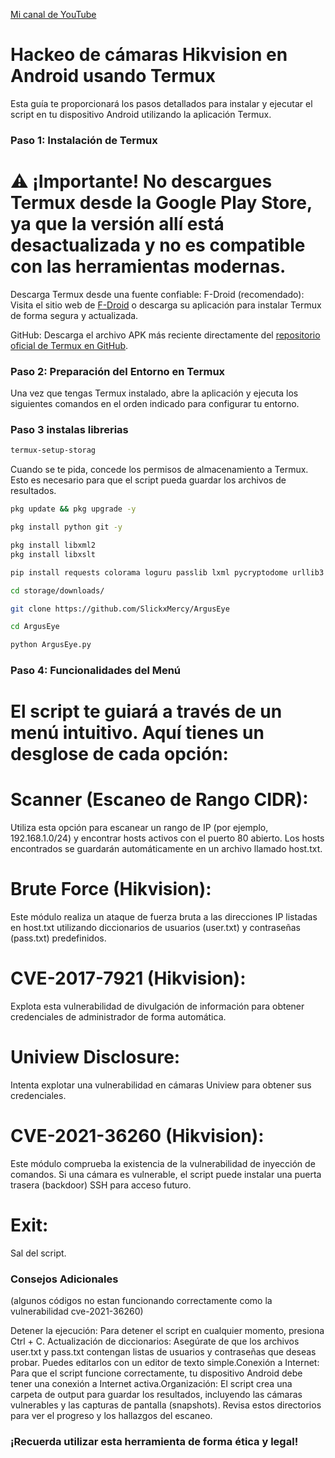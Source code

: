 [Mi canal de YouTube](https://youtube.com/@slick_mercy?si=0zzMxe5pp6Ld4uX2)

# Hackeo de cámaras Hikvision en Android usando Termux
​Esta guía te proporcionará los pasos detallados para instalar y ejecutar el script en tu dispositivo Android utilizando la aplicación Termux.
### ​Paso 1: Instalación de Termux
# ​⚠️ ¡Importante! No descargues Termux desde la Google Play Store, ya que la versión allí está desactualizada y no es compatible con las herramientas modernas.
​Descarga Termux desde una fuente confiable:
​F-Droid (recomendado): Visita el sitio web de [F-Droid](https://f-droid.org/en/packages/com.termux/?hl=es-US) o descarga su aplicación para instalar Termux de forma segura y actualizada.

GitHub: Descarga el archivo APK más reciente directamente del [repositorio oficial de Termux en GitHub](https://github.com/termux/termux-app/releases/tag/v0.118.3).
### Paso 2: Preparación del Entorno en Termux
​Una vez que tengas Termux instalado, abre la aplicación y ejecuta los siguientes comandos en el orden indicado para configurar tu entorno.
### Paso 3 instalas librerias
```bash
termux-setup-storag
```
Cuando se te pida, concede los permisos de almacenamiento a Termux. Esto es necesario para que el script pueda guardar los archivos de resultados.

```bash
pkg update && pkg upgrade -y
```
```bash
pkg install python git -y
```
```bash
pkg install libxml2
pkg install libxslt
```
```bash
pip install requests colorama loguru passlib lxml pycryptodome urllib3
```

```bash
cd storage/downloads/
```
```bash
git clone https://github.com/SlickxMercy/ArgusEye
```
```bash
cd ArgusEye
```
```bash
python ArgusEye.py
```
### Paso 4: Funcionalidades del Menú
# El script te guiará a través de un menú intuitivo. Aquí tienes un desglose de cada opción:
# ​Scanner (Escaneo de Rango CIDR): 
Utiliza esta opción para escanear un rango de IP (por ejemplo, 192.168.1.0/24) y encontrar hosts activos con el puerto 80 abierto. Los hosts encontrados se guardarán automáticamente en un archivo llamado host.txt.
# ​Brute Force (Hikvision):
Este módulo realiza un ataque de fuerza bruta a las direcciones IP listadas en host.txt utilizando diccionarios de usuarios (user.txt) y contraseñas (pass.txt) predefinidos.
# ​CVE-2017-7921 (Hikvision): 
Explota esta vulnerabilidad de divulgación de información para obtener credenciales de administrador de forma automática.
# Uniview Disclosure: 
Intenta explotar una vulnerabilidad en cámaras Uniview para obtener sus credenciales. 
# CVE-2021-36260 (Hikvision): 
Este módulo comprueba la existencia de la vulnerabilidad de inyección de comandos. Si una cámara es vulnerable, el script puede instalar una puerta trasera (backdoor) SSH para acceso futuro.
# ​Exit: 
Sal del script.
### Consejos Adicionales

(algunos códigos no estan funcionando correctamente como la vulnerabilidad cve-2021-36260)


​Detener la ejecución: Para detener el script en cualquier momento, presiona Ctrl + C.
​Actualización de diccionarios: Asegúrate de que los archivos user.txt y pass.txt contengan listas de usuarios y contraseñas que deseas probar. Puedes editarlos con un editor de texto simple.
​Conexión a Internet: Para que el script funcione correctamente, tu dispositivo Android debe tener una conexión a Internet activa.
​Organización: El script crea una carpeta de output para guardar los resultados, incluyendo las cámaras vulnerables y las capturas de pantalla (snapshots). Revisa estos directorios para ver el progreso y los hallazgos del escaneo.
### ​¡Recuerda utilizar esta herramienta de forma ética y legal!
